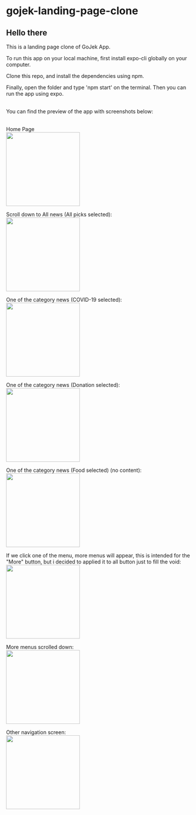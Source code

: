 # gojek-landing-page-clone
## Hello there
This is a landing page clone of GoJek App.<br>

To run this app on your local machine, first install expo-cli globally on your computer.<br>

Clone this repo, and install the dependencies using npm. <br>

Finally, open the folder and type 'npm start' on the terminal. Then you can run the app using expo. <br>
<br>

You can find the preview of the app with screenshots below: <br><br>

Home Page<br>
<img src="https://raw.githubusercontent.com/prmzk/gojek-landing-page-clone/master/screenshots/IMG_0261.PNG" width="200">

Scroll down to All news (All picks selected): <br>
<img src="https://raw.githubusercontent.com/prmzk/gojek-landing-page-clone/master/screenshots/IMG_0264.PNG" width="200">

One of the category news (COVID-19 selected): <br>
<img src="https://raw.githubusercontent.com/prmzk/gojek-landing-page-clone/master/screenshots/IMG_0265.PNG" width="200">

One of the category news (Donation selected): <br>
<img src="https://raw.githubusercontent.com/prmzk/gojek-landing-page-clone/master/screenshots/IMG_0266.PNG" width="200">

One of the category news (Food selected) (no content): <br>
<img src="https://raw.githubusercontent.com/prmzk/gojek-landing-page-clone/master/screenshots/IMG_0267.PNG" width="200">

If we click one of the menu, more menus will appear, this is intended for the "More" button, but i decided to applied it to all button just to fill the void: <br>
<img src="https://raw.githubusercontent.com/prmzk/gojek-landing-page-clone/master/screenshots/IMG_0268.PNG" width="200">

More menus scrolled down: <br>
<img src="https://raw.githubusercontent.com/prmzk/gojek-landing-page-clone/master/screenshots/IMG_0269.PNG" width="200">

Other navigation screen: <br>
<img src="https://raw.githubusercontent.com/prmzk/gojek-landing-page-clone/master/screenshots/IMG_0270.PNG" width="200">
